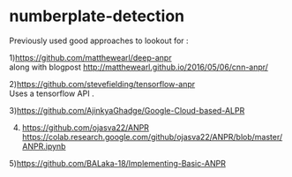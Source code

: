 # numberplate-detection

Previously used good approaches to lookout for :

1)https://github.com/matthewearl/deep-anpr  
along with blogpost http://matthewearl.github.io/2016/05/06/cnn-anpr/

2)https://github.com/stevefielding/tensorflow-anpr  
Uses a tensorflow API . 

3)https://github.com/AjinkyaGhadge/Google-Cloud-based-ALPR

4) https://github.com/ojasva22/ANPR
https://colab.research.google.com/github/ojasva22/ANPR/blob/master/ANPR.ipynb

5)https://github.com/BALaka-18/Implementing-Basic-ANPR
